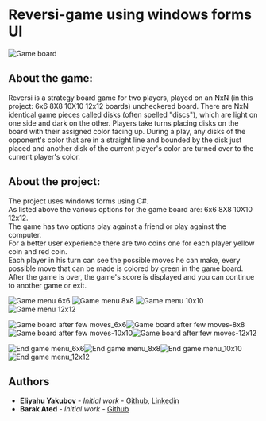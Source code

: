 # Reversi-game using windows forms UI

![Game board](https://github.com/barak03/reversi-game/blob/master/images/game%20board.png)

## About the game:
Reversi is a strategy board game for two players, played on an  NxN (in this project: 6x6 8X8 10X10 12x12 boards) uncheckered board. There are NxN identical game pieces called disks (often spelled "discs"), which are light on one side and dark on the other. Players take turns placing disks on the board with their assigned color facing up. During a play, any disks of the opponent's color that are in a straight line and bounded by the disk just placed and another disk of the current player's color are turned over to the current player's color.

## About the project:
The project uses windows forms using C#.\
As listed above the various options for the game board are: 6x6 8X8 10X10 12x12.\
The game has two options play against a friend or play against the computer.\
For a better user experience there are two coins one for each player yellow coin and red coin.\
Each player in his turn can see the possible moves he can make, every possible move that can be made is colored by green in the game board.\
After the game is over, the game's score is displayed and you can continue to another game or exit.




![Game menu 6x6](https://github.com/EliYakubov7/Reversi-Game/blob/master/screenshots/option_6x6.png) ![Game menu 8x8](https://github.com/EliYakubov7/Reversi-Game/blob/master/screenshots/option_8x8.png) ![Game menu 10x10](https://github.com/EliYakubov7/Reversi-Game/blob/master/screenshots/option_10x10.png) ![Game menu 12x12](https://github.com/EliYakubov7/Reversi-Game/blob/master/screenshots/option_12x12.png) 


![Game board after few moves_6x6](https://github.com/EliYakubov7/Reversi-Game/blob/master/screenshots/start_game_6x6.png)![Game board after few moves-8x8](https://github.com/EliYakubov7/Reversi-Game/blob/master/screenshots/start_game_8x8.png)![Game board after few moves-10x10](https://github.com/EliYakubov7/Reversi-Game/blob/master/screenshots/start_game_10x10.png)![Game board after few moves-12x12](https://github.com/EliYakubov7/Reversi-Game/blob/master/screenshots/start_game_12x12.png)


![End game menu_6x6](https://github.com/EliYakubov7/Reversi-Game/blob/master/screenshots/end_game_6x6.png)![End game menu_8x8](https://github.com/EliYakubov7/Reversi-Game/blob/master/screenshots/end_game_8x8.png)![End game menu_10x10](https://github.com/EliYakubov7/Reversi-Game/blob/master/screenshots/end_game_10x10.png)![End game menu_12x12](https://github.com/EliYakubov7/Reversi-Game/blob/master/screenshots/end_game_12x12.png)


## Authors

* **Eliyahu Yakubov** - *Initial work* - [Github](https://github.com/EliYakubov7), [Linkedin](https://www.linkedin.com/in/eli-yakubov-961908173)
* **Barak Ated** - *Initial work* - [Github](https://github.com/barak03)
